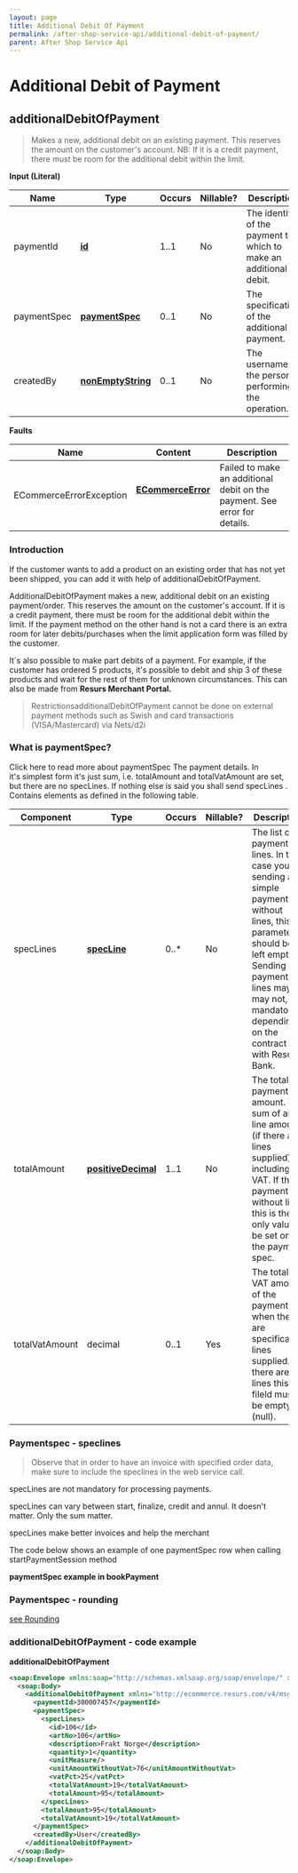 ```yaml
---
layout: page
title: Additional Debit Of Payment
permalink: /after-shop-service-api/additional-debit-of-payment/
parent: After Shop Service Api
---
```



# Additional Debit of Payment 


## additionalDebitOfPayment
> Makes a new, additional debit on an existing payment. This reserves the
> amount on the customer's account. NB: If it is a credit payment, there
> must be room for the additional debit within the limit.

**Input (Literal)**

| Name         | Type                                    | Occurs | Nillable? | Description                                                       |
|--------------|-----------------------------------------|--------|-----------|-------------------------------------------------------------------|
| paymentId    | **[id](/development/api-types/simple-types/)**               | 1..1   | No        | The identity of the payment to which to make an additional debit. |
| paymentSpec  |  [**paymentSpec**](/development/api-types/paymentspec/)         | 0..1   | No        | The specification of the additional payment.                      |
| createdBy    |  [**nonEmptyString**](/development/api-types/simple-types/)  | 0..1   | No        | The username of the person performing the operation.              |

**Faults**

| Name                     | Content                                  | Description                                                               |
|--------------------------|------------------------------------------|---------------------------------------------------------------------------|
| ECommerceErrorException  | **[ECommerceError](/development/api-types/ecommerceerror/)**     | Failed to make an additional debit on the payment. See error for details. |

### Introduction
If the customer wants to add a product on an existing order that has not
yet been shipped, you can add it with help of additionalDebitOfPayment.

AdditionalDebitOfPayment makes a new, additional debit on an existing
payment/order. This reserves the amount on the customer's account. If it
is a credit payment, there must be room for the additional debit within
the limit. If the payment method on the other hand is not a card there
is an extra room for later debits/purchases when the limit application
form was filled by the customer.

It´s also possible to make part debits of a payment. For example, if the
customer has ordered 5 products, it's possible to debit and ship 3 of
these products and wait for the rest of them for unknown circumstances.
This can also be made from **Resurs Merchant Portal.**

> RestrictionsadditionalDebitOfPayment cannot be done on external
> payment methods such as Swish and card transactions (VISA/Mastercard)
> via Nets/d2i

### What is paymentSpec?
Click here to read more about paymentSpec
The payment details. In it's simplest form it's just sum, i.e.
totalAmount and totalVatAmount are set, but there are no specLines. If
nothing else is said you shall send specLines .  
Contains elements as defined in the following table.

| Component      | Type                                                                                     | Occurs | Nillable? | Description                                                                                                                                                                                                                  |
|----------------|------------------------------------------------------------------------------------------|--------|-----------|------------------------------------------------------------------------------------------------------------------------------------------------------------------------------------------------------------------------------|
| specLines      | **[specLine](/development/api-types/specline/)**                       | 0..\*  | No        | The list of payment lines. In the case you're sending a simple payment, without lines, this parameter should be left empty. Sending payment lines may, or may not, be mandatory, depending on the contract with Resurs Bank. |
| totalAmount    | **[positiveDecimal](/development/api-types/simple-types/)** | 1..1   | No        | The total payment amount. The sum of all line amounts (if there are lines supplied) including VAT. If this payment is without lines this is the only value to be set on the payment spec.                                    |
| totalVatAmount | decimal                                                                                  | 0..1   | Yes       | The total VAT amount of the payment when there are specification lines supplied. If there are no lines this fileld must be empty (null).                                                                                     |

### Paymentspec - speclines
> Observe that in order to have an invoice with specified order data,
> make sure to include the speclines in the web service call.

specLines are not mandatory for processing payments.

specLines can vary between start, finalize, credit and annul. It doesn't
matter. Only the sum matter.

specLines make better invoices and help the merchant

The code below shows an example of one paymentSpec row when calling
startPaymentSession method

**paymentSpec example in bookPayment**

### Paymentspec - rounding
[see Rounding](/development/rounding/)

### additionalDebitOfPayment - code example
**additionalDebitOfPayment**
```xml
<soap:Envelope xmlns:soap="http://schemas.xmlsoap.org/soap/envelope/" xmlns:xsi="http://www.w3.org/2001/XMLSchema-instance" xmlns:xsd="http://www.w3.org/2001/XMLSchema">   
  <soap:Body>     
    <additionalDebitOfPayment xmlns="http://ecommerce.resurs.com/v4/msg/aftershopflow">       
      <paymentId>300007457</paymentId>       
      <paymentSpec>         
        <specLines>           
          <id>106</id>           
          <artNo>106</artNo>           
          <description>Frakt Norge</description>           
          <quantity>1</quantity>           
          <unitMeasure/>           
          <unitAmountWithoutVat>76</unitAmountWithoutVat>           
          <vatPct>25</vatPct>           
          <totalVatAmount>19</totalVatAmount>           
          <totalAmount>95</totalAmount>         
        </specLines>         
        <totalAmount>95</totalAmount>         
        <totalVatAmount>19</totalVatAmount>       
      </paymentSpec>       
      <createdBy>User</createdBy>     
    </additionalDebitOfPayment>   
  </soap:Body> 
</soap:Envelope>
```

